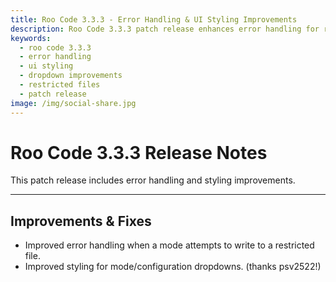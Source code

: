 ```yaml
---
title: Roo Code 3.3.3 - Error Handling & UI Styling Improvements
description: Roo Code 3.3.3 patch release enhances error handling for restricted file writes and improves mode/configuration dropdown styling.
keywords:
  - roo code 3.3.3
  - error handling
  - ui styling
  - dropdown improvements
  - restricted files
  - patch release
image: /img/social-share.jpg
---
```


# Roo Code 3.3.3 Release Notes

This patch release includes error handling and styling improvements.

---

## Improvements & Fixes

*   Improved error handling when a mode attempts to write to a restricted file.
*   Improved styling for mode/configuration dropdowns. (thanks psv2522!)